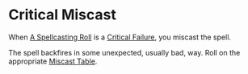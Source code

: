 # Critical Miscast

When [A Spellcasting Roll](../../Magic/Spellcasting/Spellcasting.md#The%20Spellcasting%20Roll) is a [Critical Failure](Critical%20Failure.md), you miscast the spell.

The spell backfires in some unexpected, usually bad, way. Roll on the appropriate [Miscast Table](../../Magic/Spells/Miscast%20Tables/!Miscast%20Tables.md).
